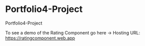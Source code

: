# Portfolio4-Project
Portfolio4-Project

To see a demo of the Rating Component go here -> Hosting URL: https://ratingcomponent.web.app
